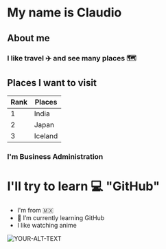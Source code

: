 # My name is Claudio
## About me
### I like travel :airplane: and see many places :world_map:
## Places I want to visit
| Rank | Places |
|------|---------------|
|     1|    India      |
|     2|    Japan      |
|     3|    Iceland    |
### I'm Business Administration
# I'll try to learn :computer: "GitHub"
- I'm from :mexico: 
- 🌱 I’m currently learning GitHub
- I like watching anime
<picture>
 <source media="(prefers-color-scheme: dark)" srcset="https://th.bing.com/th/id/OIP.59lt99C-g1b_dYkh1qTj7gAAAA?pid=ImgDet&rs=1">
 <source media="(prefers-color-scheme: light)" srcset="https://i.pinimg.com/474x/c7/84/f7/c784f7a3cd16c42d085d9c06151e9bdd.jpg">
 <img alt="YOUR-ALT-TEXT" src="https://ahseeit.com/spanish/king-include/uploads/2021/04/141061884_421347712437763_1244168722193274191_n-5504390043.jpg">
</picture>
